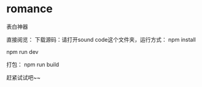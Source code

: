 # romance
表白神器

直接阅览： <a href="http://www.pengmengshan.cn/romance/"></a>
下载源码：请打开sound code这个文件夹，运行方式：
npm install 

npm run dev  

打包：
npm run build

赶紧试试吧~~
